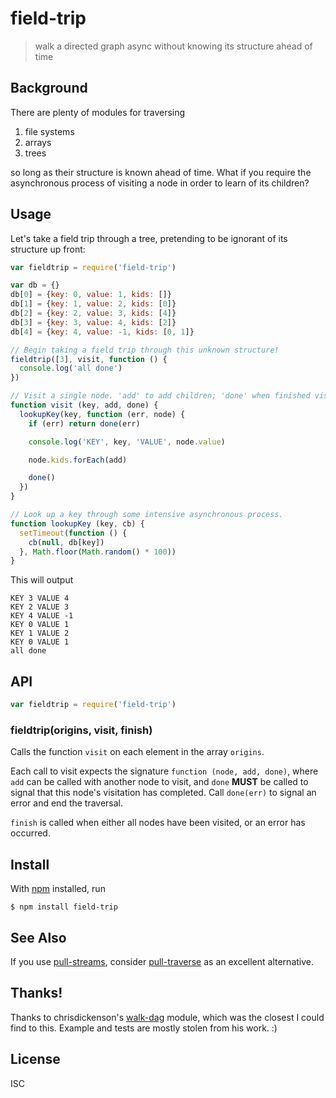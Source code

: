# field-trip

> walk a directed graph async without knowing its structure ahead of time

## Background

There are plenty of modules for traversing

1. file systems
2. arrays
3. trees

so long as their structure is known ahead of time. What if you require the asynchronous
process of visiting a node in order to learn of its children?

## Usage

Let's take a field trip through a tree, pretending to be ignorant of its
structure up front:

```js
var fieldtrip = require('field-trip')

var db = {}
db[0] = {key: 0, value: 1, kids: []}
db[1] = {key: 1, value: 2, kids: [0]}
db[2] = {key: 2, value: 3, kids: [4]}
db[3] = {key: 3, value: 4, kids: [2]}
db[4] = {key: 4, value: -1, kids: [0, 1]}

// Begin taking a field trip through this unknown structure!
fieldtrip([3], visit, function () {
  console.log('all done')
})

// Visit a single node. 'add' to add children; 'done' when finished visting.
function visit (key, add, done) {
  lookupKey(key, function (err, node) {
    if (err) return done(err)

    console.log('KEY', key, 'VALUE', node.value)

    node.kids.forEach(add)

    done()
  })
}

// Look up a key through some intensive asynchronous process.
function lookupKey (key, cb) {
  setTimeout(function () {
    cb(null, db[key])
  }, Math.floor(Math.random() * 100))
}
```

This will output

```
KEY 3 VALUE 4
KEY 2 VALUE 3
KEY 4 VALUE -1
KEY 0 VALUE 1
KEY 1 VALUE 2
KEY 0 VALUE 1
all done
```

## API

```js
var fieldtrip = require('field-trip')
```

### fieldtrip(origins, visit, finish)

Calls the function `visit` on each element in the array `origins`.

Each call to visit expects the signature `function (node, add, done)`, where
`add` can be called with another node to visit, and `done` **MUST** be called to
signal that this node's visitation has completed. Call `done(err)` to signal an
error and end the traversal.

`finish` is called when either all nodes have been visited, or an error has
occurred.

## Install

With [npm](https://npmjs.org/) installed, run

```
$ npm install field-trip
```

## See Also

If you use [pull-streams](https://pull-stream.github.io/), consider
[pull-traverse](https://github.com/pull-stream/pull-traverse) as an excellent
alternative.

## Thanks!

Thanks to chrisdickenson's
[walk-dag](https://github.com/chrisdickinson/walk-dag) module, which was the
closest I could find to this. Example and tests are mostly stolen from his work.
:)

## License

ISC
